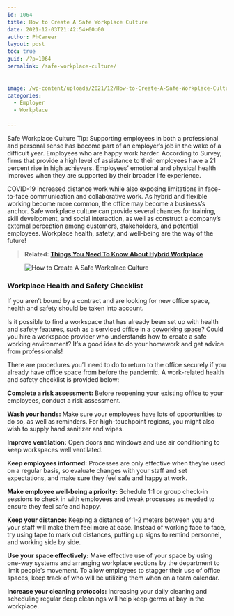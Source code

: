```yaml
---
id: 1064
title: How to Create A Safe Workplace Culture
date: 2021-12-03T21:42:54+00:00
author: PhCareer
layout: post
toc: true
guid: /?p=1064
permalink: /safe-workplace-culture/


image: /wp-content/uploads/2021/12/How-to-Create-A-Safe-Workplace-Culture-1.jpg
categories:
  - Employer
  - Workplace
 
---
```

Safe Workplace Culture Tip: Supporting employees in both a professional and personal sense has become part of an employer&#8217;s job in the wake of a difficult year. Employees who are happy work harder. According to Survey, firms that provide a high level of assistance to their employees have a 21 percent rise in high achievers. Employees&#8217; emotional and physical health improves when they are supported by their broader life experience.

COVID-19 increased distance work while also exposing limitations in face-to-face communication and collaborative work. As hybrid and flexible working become more common, the office may become a business&#8217;s anchor. Safe workplace culture can provide several chances for training, skill development, and social interaction, as well as construct a company&#8217;s external perception among customers, stakeholders, and potential employees. Workplace health, safety, and well-being are the way of the future!

 

<blockquote class="wp-block-quote">
  <p>
    <strong>Related: <a href="/things-you-need-to-know-about-hybrid-workplace/">Things You Need To Know About Hybrid Workplace</a></strong>
  </p>
</blockquote>

 

<div class="wp-block-image">
  <figure class="aligncenter size-large"><img loading="lazy" width="1024" height="489" src="/wp-content/uploads/2021/12/Safe-Workplace-Culture-1024x489.png" alt="How to Create A Safe Workplace Culture" class="wp-image-1065" srcset="/wp-content/uploads/2021/12/Safe-Workplace-Culture-1024x489.png 1024w, /wp-content/uploads/2021/12/Safe-Workplace-Culture-300x143.png 300w, /wp-content/uploads/2021/12/Safe-Workplace-Culture-768x366.png 768w, /wp-content/uploads/2021/12/Safe-Workplace-Culture.png 1048w" sizes="(max-width: 1024px) 100vw, 1024px" /></figure>
</div>

 

### **Workplace Health and Safety Checklist**

If you aren&#8217;t bound by a contract and are looking for new office space, health and safety should be taken into account.

Is it possible to find a workspace that has already been set up with health and safety features, such as a serviced office in a [coworking space](/the-benefits-and-drawbacks-of-coworking-spaces/)? Could you hire a workspace provider who understands how to create a safe working environment? It&#8217;s a good idea to do your homework and get advice from professionals!

There are procedures you&#8217;ll need to do to return to the office securely if you already have office space from before the pandemic. A work-related health and safety checklist is provided below:

 
**Complete a risk assessment:** Before reopening your existing office to your employees, conduct a risk assessment.

**Wash your hands:** Make sure your employees have lots of opportunities to do so, as well as reminders. For high-touchpoint regions, you might also wish to supply hand sanitizer and wipes.

**Improve ventilation:** Open doors and windows and use air conditioning to keep workspaces well ventilated.

**Keep employees informed:** Processes are only effective when they&#8217;re used on a regular basis, so evaluate changes with your staff and set expectations, and make sure they feel safe and happy at work.

**Make employee well-being a priority:** Schedule 1:1 or group check-in sessions to check in with employees and tweak processes as needed to ensure they feel safe and happy.

**Keep your distance:** Keeping a distance of 1-2 meters between you and your staff will make them feel more at ease. Instead of working face to face, try using tape to mark out distances, putting up signs to remind personnel, and working side by side.

**Use your space effectively:** Make effective use of your space by using one-way systems and arranging workplace sections by the department to limit people&#8217;s movement. To allow employees to stagger their use of office spaces, keep track of who will be utilizing them when on a team calendar.

**Increase your cleaning protocols:** Increasing your daily cleaning and scheduling regular deep cleanings will help keep germs at bay in the workplace.

 
 
